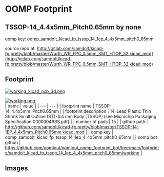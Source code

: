 # OOMP Footprint  
## TSSOP-14_4.4x5mm_Pitch0.65mm  by none  
  
oomp key: oomp_samdolt_kicad_fp_tssop_14_1ep_4_4x5mm_pitch0_65mm  
  
source repo at: [http://gitlab.com/samdolt/kicad-fp.pretty/blob/master/Wurth_WR_FPC_0.5mm_SMT_HTOP_32.kicad_mod](http://gitlab.com/samdolt/kicad-fp.pretty/blob/master/Wurth_WR_FPC_0.5mm_SMT_HTOP_32.kicad_mod)  
## Footprint  
  
[![working_kicad_pcb_3d.png](working_kicad_pcb_3d_600.png)](working_kicad_pcb_3d.png)  
  
[![working.png](working_600.png)](working.png)  
| name | value | 
| --- | --- | 
| footprint name | TSSOP-14_4.4x5mm_Pitch0.65mm | 
| footprint description | 14-Lead Plastic Thin Shrink Small Outline (ST)-4.4 mm Body [TSSOP] (see Microchip Packaging Specification 00000049BS.pdf) | 
| number of pads | 15 | 
| github path | http://github.com/samdolt/kicad-fp.pretty/blob/master/TSSOP-14-1EP_4.4x5mm_Pitch0.65mm.kicad_mod | 
| oomp key | oomp_samdolt_kicad_fp_tssop_14_1ep_4_4x5mm_pitch0_65mm | 
| oomp bot github | https://github.com/oomlout/oomlout_oomp_footprint_bot/tree/main/footprints/samdolt_kicad_fp_tssop_14_1ep_4_4x5mm_pitch0_65mm/working | 
## Images  
